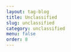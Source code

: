```yaml
---
layout: tag-blog
title: Unclassified
slug: unclassified
category: unclassified
menu: false
order: 8
---
```

